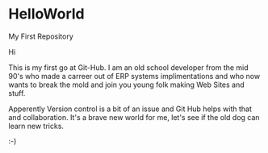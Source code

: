 # HelloWorld
My First Repository

Hi

This is my first go at Git-Hub. I am an old school developer from the mid 90's who made a carreer out of ERP systems implimentations and who now wants to break the mold and join you young folk making Web Sites and stuff.

Apperently Version control is a bit of an issue and Git Hub helps with that and collaboration. It's a brave new world for me, let's see if the old dog can learn new tricks.

:-)
